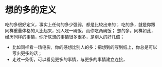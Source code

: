 # 想的多的定义



吃的多很好定义，事实上任何的多少强弱，都是比较出来的； 吃的多，就是你跟同样重量体格的人比起来，别人吃一碗饭，而你吃两碗饭； 想的多，同样如此，经历同样的事情，你所联想的事情很多很多，是别人的好几倍；

* 比如同样看一场电影，你的感想比别人的多；把想到的写到纸上，你总是可以写出更多的话；
* 走过一条街，可以看见更多的事情，与更多的事情建立连接，

